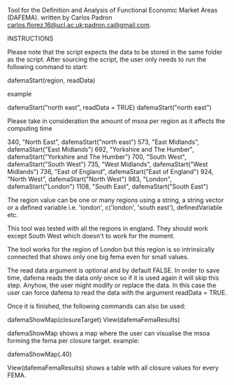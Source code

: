 Tool for the Definition and Analysis of Functional Economic Market Areas (DAFEMA).
written by Carlos Padron carlos.florez.16@ucl.ac.uk;padron.ca@gmail.com.

INSTRUCTIONS

Please note that the script expects the data to be stored in the same folder as
the script. 
After sourcing the script, the user only needs to run the following command to 
start:

dafemaStart(region, readData) 

example 

dafemaStart("north east", readData = TRUE)
dafemaStart("north east")

Please take in consideration the amount of msoa per region as it affects the
computing time

340, "North East", dafemaStart("north east")
573, "East Midlands", dafemaStart("East Midlands")
692, "Yorkshire and The Humber", dafemaStart("Yorkshire and The Humber")
700, "South West", dafemaStart("South West")
735, "West Midlands", dafemaStart("West Midlands")
736, "East of England", dafemaStart("East of England")
924, "North West", dafemaStart("North West")
983, "London", dafemaStart("London")
1108, "South East", dafemaStart("South East")

The region value can be one or many regions using a string, a string vector or 
a defined variable i.e. 'london', c('london', 'south east'), definedVariable etc.

This tool was tested with all the regions in england. They should work except
South West which doesn't to work for the moment.

The tool works for the region of London but this region is so intrinsically
connected that shows only one big fema even for small values.

The read data argument is optional and by default FALSE. In order to save time,
dafema reads the data only once so if it is used again it will skip this step. 
Anyhow, the user might modify or replace the data. In this case the user can 
force dafema to read the data with the argument readData = TRUE.

Once it is finished, the following commands can also be used:

dafemaShowMap(closureTarget)
View(dafemaFemaResults)

dafemaShowMap shows a map where the user can visualise the msoa forming
the fema per closure target.
example:

dafemaShowMap(.40)

View(dafemaFemaResults) shows a table with all closure values for every FEMA.

